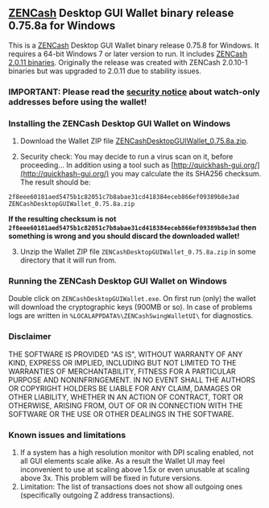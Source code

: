 ## [ZENCash](https://zensystem.io/) Desktop GUI Wallet binary release 0.75.8a for Windows

This is a [ZENCash](https://zensystem.io/) Desktop GUI Wallet binary release 0.75.8 for Windows. 
It requires a 64-bit Windows 7 or later version to run. It includes [ZENCash 2.0.11 binaries](https://github.com/HorizenOfficial/zen/releases/tag/v2.0.11). Originally the release was created with ZENCash 2.0.10-1 binaries but was upgraded to 2.0.11 due to
stability issues.


### IMPORTANT: Please read the [security notice](KnownSecurityIssues.md) about watch-only addresses before using the wallet!

### Installing the ZENCash Desktop GUI Wallet on Windows

1. Download the Wallet ZIP file 
[ZENCashDesktopGUIWallet_0.75.8a.zip](https://github.com/HorizenOfficial/zencash-swing-wallet-ui/releases/download/0.75.8/ZENCashDesktopGUIWallet_0.75.8a.zip). 

2. Security check: You may decide to run a virus scan on it, before proceeding... In addition using a tool 
such as [http://quickhash-gui.org/](http://quickhash-gui.org/) you may calculate the its SHA256 checksum. The 
result should be:
```
2f8eee60181aed5475b1c82051c7b8abae31cd418384eceb866ef09389b8e3ad  ZENCashDesktopGUIWallet_0.75.8a.zip
```
**If the resulting checksum is not `2f8eee60181aed5475b1c82051c7b8abae31cd418384eceb866ef09389b8e3ad` then**
**something is wrong and you should discard the downloaded wallet!**

3. Unzip the Wallet ZIP file `ZENCashDesktopGUIWallet_0.75.8a.zip` in some directory that it will run from.
   
### Running the ZENCash Desktop GUI Wallet on Windows

Double click on `ZENCashDesktopGUIWallet.exe`. On first run (only) the wallet will download the cryptographic keys 
(900MB or so). In case of problems logs are written in `%LOCALAPPDATA%\ZENCashSwingWalletUI\` for diagnostics.


### Disclaimer

THE SOFTWARE IS PROVIDED "AS IS", WITHOUT WARRANTY OF ANY KIND, EXPRESS OR
IMPLIED, INCLUDING BUT NOT LIMITED TO THE WARRANTIES OF MERCHANTABILITY,
FITNESS FOR A PARTICULAR PURPOSE AND NONINFRINGEMENT. IN NO EVENT SHALL THE
AUTHORS OR COPYRIGHT HOLDERS BE LIABLE FOR ANY CLAIM, DAMAGES OR OTHER
LIABILITY, WHETHER IN AN ACTION OF CONTRACT, TORT OR OTHERWISE, ARISING FROM,
OUT OF OR IN CONNECTION WITH THE SOFTWARE OR THE USE OR OTHER DEALINGS IN THE
SOFTWARE.

### Known issues and limitations
1. If a system has a high resolution monitor with DPI scaling enabled, not all GUI elements scale alike.
As a result the Wallet UI may feel inconvenient to use at scaling above 1.5x or even unusable at scaling above 3x.
This problem will be fixed in future versions.
1. Limitation: The list of transactions does not show all outgoing ones (specifically outgoing Z address 
transactions).  
